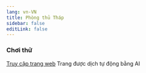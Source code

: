 ```yaml
---
lang: vn-VN
title: Phòng thủ Tháp
sidebar: false
editLink: false
---
```


### Chơi thử

<sample src="https://v6p9d9t4.ssl.hwcdn.net/html/7746989/index.html" />

[Truy cập trang web](https://willitaugment.itch.io/tumbleweed-defender)
Trang được dịch tự động bằng AI